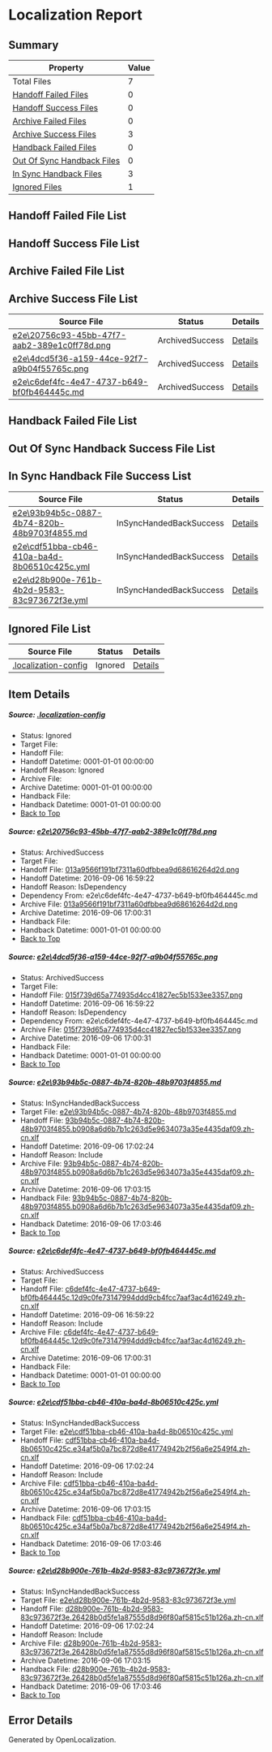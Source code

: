 # <a name='report-top'></a> Localization Report

## Summary
 Property | Value 
 -------- | ----- 
 Total Files | 7
[ Handoff Failed Files ](#handoff-failed-list)| 0
[ Handoff Success Files ](#handoff-success-list)| 0
[ Archive Failed Files ](#archive-failed-list)| 0
[ Archive Success Files ](#archive-success-list)| 3
[ Handback Failed Files ](#handback-failed-list)| 0
[ Out Of Sync Handback Files ](#outofsync-handback-success-list)| 0
[ In Sync Handback Files ](#insync-handback-success-list)| 3
[ Ignored Files ](#ignored-list)| 1

## <a name='handoff-failed-list'></a> Handoff Failed File List

## <a name='handoff-success-list'></a> Handoff Success File List

## <a name='archive-failed-list'></a> Archive Failed File List

## <a name='archive-success-list'></a> Archive Success File List
 Source File | Status | Details 
 ----------- | ------ | ------- 
 [e2e\20756c93-45bb-47f7-aab2-389e1c0ff78d.png](https://github.com/OpenLocalizationTestOrg/ol-test0/blob/dd6a18178448a726360976c2d5726ee07a0231d6/e2e/20756c93-45bb-47f7-aab2-389e1c0ff78d.png) | ArchivedSuccess | [Details](#013a9566f191bf7311a60dfbbea9d68616264d2d1)
 [e2e\4dcd5f36-a159-44ce-92f7-a9b04f55765c.png](https://github.com/OpenLocalizationTestOrg/ol-test0/blob/dd6a18178448a726360976c2d5726ee07a0231d6/e2e/4dcd5f36-a159-44ce-92f7-a9b04f55765c.png) | ArchivedSuccess | [Details](#015f739d65a774935d4cc41827ec5b1533ee33572)
 [e2e\c6def4fc-4e47-4737-b649-bf0fb464445c.md](https://github.com/OpenLocalizationTestOrg/ol-test0/blob/dd6a18178448a726360976c2d5726ee07a0231d6/e2e/c6def4fc-4e47-4737-b649-bf0fb464445c.md) | ArchivedSuccess | [Details](#35f3dd862bf934da4fb24abc1de929fca61d39a24)

## <a name='handback-failed-list'></a> Handback Failed File List

## <a name='outofsync-handback-success-list'></a> Out Of Sync Handback Success File List

## <a name='insync-handback-success-list'></a> In Sync Handback File Success List
 Source File | Status | Details 
 ----------- | ------ | ------- 
 [e2e\93b94b5c-0887-4b74-820b-48b9703f4855.md](https://github.com/OpenLocalizationTestOrg/ol-test0/blob/16a7b817ae8c95399d4d693ca6d419d27e960f74/e2e/93b94b5c-0887-4b74-820b-48b9703f4855.md) | InSyncHandedBackSuccess | [Details](#ee1a5e59533481a8de96572a71b9685a82509b503)
 [e2e\cdf51bba-cb46-410a-ba4d-8b06510c425c.yml](https://github.com/OpenLocalizationTestOrg/ol-test0/blob/16a7b817ae8c95399d4d693ca6d419d27e960f74/e2e/cdf51bba-cb46-410a-ba4d-8b06510c425c.yml) | InSyncHandedBackSuccess | [Details](#be83f0a78a6ecaefd4bf94887f89beb24e3d18765)
 [e2e\d28b900e-761b-4b2d-9583-83c973672f3e.yml](https://github.com/OpenLocalizationTestOrg/ol-test0/blob/16a7b817ae8c95399d4d693ca6d419d27e960f74/e2e/d28b900e-761b-4b2d-9583-83c973672f3e.yml) | InSyncHandedBackSuccess | [Details](#7e254ce94840d0600e1747c55432102f4e208e016)

## <a name='ignored-list'></a> Ignored File List
 Source File | Status | Details 
 ----------- | ------ | ------- 
 [.localization-config](https://github.com/OpenLocalizationTestOrg/ol-test0/blob/16a7b817ae8c95399d4d693ca6d419d27e960f74/.localization-config) | Ignored | [Details](#3d4f252ac210baf56311d7e97dcc2db10974dbd20)

## Item Details
##### <a name='3d4f252ac210baf56311d7e97dcc2db10974dbd20'></a> Source: [.localization-config](https://github.com/OpenLocalizationTestOrg/ol-test0/blob/16a7b817ae8c95399d4d693ca6d419d27e960f74/.localization-config)
* Status: Ignored
* Target File: 
* Handoff File: 
* Handoff Datetime: 0001-01-01 00:00:00
* Handoff Reason: Ignored
* Archive File: 
* Archive Datetime: 0001-01-01 00:00:00
* Handback File: 
* Handback Datetime: 0001-01-01 00:00:00
* [Back to Top](#report-top)

##### <a name='013a9566f191bf7311a60dfbbea9d68616264d2d1'></a> Source: [e2e\20756c93-45bb-47f7-aab2-389e1c0ff78d.png](https://github.com/OpenLocalizationTestOrg/ol-test0/blob/dd6a18178448a726360976c2d5726ee07a0231d6/e2e/20756c93-45bb-47f7-aab2-389e1c0ff78d.png)
* Status: ArchivedSuccess
* Target File: 
* Handoff File: [013a9566f191bf7311a60dfbbea9d68616264d2d.png](https://github.com/OpenLocalizationTestOrg/ol-test0-handoff/blob/70b8a3a4afb3b95725ae983d5232e3026fe4b601/ol-handoff/OpenLocalizationTestOrg/ol-test0-zhcn/ci/ht/013a9566f191bf7311a60dfbbea9d68616264d2d.png)
* Handoff Datetime: 2016-09-06 16:59:22
* Handoff Reason: IsDependency
* Dependency From: e2e\c6def4fc-4e47-4737-b649-bf0fb464445c.md
* Archive File: [013a9566f191bf7311a60dfbbea9d68616264d2d.png](https://github.com/OpenLocalizationTestOrg/ol-test0-handoff/blob/d3e2d79e6833c268307752cc2e3e1f903ee59f3c/ol-archive/OpenLocalizationTestOrg/ol-test0-zhcn/ci/ht/013a9566f191bf7311a60dfbbea9d68616264d2d.png)
* Archive Datetime: 2016-09-06 17:00:31
* Handback File: 
* Handback Datetime: 0001-01-01 00:00:00
* [Back to Top](#report-top)

##### <a name='015f739d65a774935d4cc41827ec5b1533ee33572'></a> Source: [e2e\4dcd5f36-a159-44ce-92f7-a9b04f55765c.png](https://github.com/OpenLocalizationTestOrg/ol-test0/blob/dd6a18178448a726360976c2d5726ee07a0231d6/e2e/4dcd5f36-a159-44ce-92f7-a9b04f55765c.png)
* Status: ArchivedSuccess
* Target File: 
* Handoff File: [015f739d65a774935d4cc41827ec5b1533ee3357.png](https://github.com/OpenLocalizationTestOrg/ol-test0-handoff/blob/70b8a3a4afb3b95725ae983d5232e3026fe4b601/ol-handoff/OpenLocalizationTestOrg/ol-test0-zhcn/ci/ht/015f739d65a774935d4cc41827ec5b1533ee3357.png)
* Handoff Datetime: 2016-09-06 16:59:22
* Handoff Reason: IsDependency
* Dependency From: e2e\c6def4fc-4e47-4737-b649-bf0fb464445c.md
* Archive File: [015f739d65a774935d4cc41827ec5b1533ee3357.png](https://github.com/OpenLocalizationTestOrg/ol-test0-handoff/blob/d3e2d79e6833c268307752cc2e3e1f903ee59f3c/ol-archive/OpenLocalizationTestOrg/ol-test0-zhcn/ci/ht/015f739d65a774935d4cc41827ec5b1533ee3357.png)
* Archive Datetime: 2016-09-06 17:00:31
* Handback File: 
* Handback Datetime: 0001-01-01 00:00:00
* [Back to Top](#report-top)

##### <a name='ee1a5e59533481a8de96572a71b9685a82509b503'></a> Source: [e2e\93b94b5c-0887-4b74-820b-48b9703f4855.md](https://github.com/OpenLocalizationTestOrg/ol-test0/blob/16a7b817ae8c95399d4d693ca6d419d27e960f74/e2e/93b94b5c-0887-4b74-820b-48b9703f4855.md)
* Status: InSyncHandedBackSuccess
* Target File: [e2e\93b94b5c-0887-4b74-820b-48b9703f4855.md](https://github.com/OpenLocalizationTestOrg/ol-test0-zhcn/blob/f4a8898438495a42954ce67168b75dd8bcd2e03c/e2e/93b94b5c-0887-4b74-820b-48b9703f4855.md)
* Handoff File: [93b94b5c-0887-4b74-820b-48b9703f4855.b0908a6d6b7b1c263d5e9634073a35e4435daf09.zh-cn.xlf](https://github.com/OpenLocalizationTestOrg/ol-test0-handoff/blob/d95c8b3845f79affce11bab8d02fb92e74aa2216/ol-handoff/OpenLocalizationTestOrg/ol-test0-zhcn/ci/ht/93b94b5c-0887-4b74-820b-48b9703f4855.b0908a6d6b7b1c263d5e9634073a35e4435daf09.zh-cn.xlf)
* Handoff Datetime: 2016-09-06 17:02:24
* Handoff Reason: Include
* Archive File: [93b94b5c-0887-4b74-820b-48b9703f4855.b0908a6d6b7b1c263d5e9634073a35e4435daf09.zh-cn.xlf](https://github.com/OpenLocalizationTestOrg/ol-test0-handoff/blob/fb5696b4ca0a15a1bed8a2da5f44044c3c60f103/ol-archive/OpenLocalizationTestOrg/ol-test0-zhcn/ci/ht/93b94b5c-0887-4b74-820b-48b9703f4855.b0908a6d6b7b1c263d5e9634073a35e4435daf09.zh-cn.xlf)
* Archive Datetime: 2016-09-06 17:03:15
* Handback File: [93b94b5c-0887-4b74-820b-48b9703f4855.b0908a6d6b7b1c263d5e9634073a35e4435daf09.zh-cn.xlf](https://github.com/OpenLocalizationTestOrg/ol-test0-handback/blob/b5e8dcace0e4c9e7fd7a9762d8296693e599d580/ol-handback/OpenLocalizationTestOrg/ol-test0-zhcn/ci/ht/93b94b5c-0887-4b74-820b-48b9703f4855.b0908a6d6b7b1c263d5e9634073a35e4435daf09.zh-cn.xlf)
* Handback Datetime: 2016-09-06 17:03:46
* [Back to Top](#report-top)

##### <a name='35f3dd862bf934da4fb24abc1de929fca61d39a24'></a> Source: [e2e\c6def4fc-4e47-4737-b649-bf0fb464445c.md](https://github.com/OpenLocalizationTestOrg/ol-test0/blob/dd6a18178448a726360976c2d5726ee07a0231d6/e2e/c6def4fc-4e47-4737-b649-bf0fb464445c.md)
* Status: ArchivedSuccess
* Target File: 
* Handoff File: [c6def4fc-4e47-4737-b649-bf0fb464445c.12d9c0fe73147994ddd9cb4fcc7aaf3ac4d16249.zh-cn.xlf](https://github.com/OpenLocalizationTestOrg/ol-test0-handoff/blob/70b8a3a4afb3b95725ae983d5232e3026fe4b601/ol-handoff/OpenLocalizationTestOrg/ol-test0-zhcn/ci/ht/c6def4fc-4e47-4737-b649-bf0fb464445c.12d9c0fe73147994ddd9cb4fcc7aaf3ac4d16249.zh-cn.xlf)
* Handoff Datetime: 2016-09-06 16:59:22
* Handoff Reason: Include
* Archive File: [c6def4fc-4e47-4737-b649-bf0fb464445c.12d9c0fe73147994ddd9cb4fcc7aaf3ac4d16249.zh-cn.xlf](https://github.com/OpenLocalizationTestOrg/ol-test0-handoff/blob/d3e2d79e6833c268307752cc2e3e1f903ee59f3c/ol-archive/OpenLocalizationTestOrg/ol-test0-zhcn/ci/ht/c6def4fc-4e47-4737-b649-bf0fb464445c.12d9c0fe73147994ddd9cb4fcc7aaf3ac4d16249.zh-cn.xlf)
* Archive Datetime: 2016-09-06 17:00:31
* Handback File: 
* Handback Datetime: 0001-01-01 00:00:00
* [Back to Top](#report-top)

##### <a name='be83f0a78a6ecaefd4bf94887f89beb24e3d18765'></a> Source: [e2e\cdf51bba-cb46-410a-ba4d-8b06510c425c.yml](https://github.com/OpenLocalizationTestOrg/ol-test0/blob/16a7b817ae8c95399d4d693ca6d419d27e960f74/e2e/cdf51bba-cb46-410a-ba4d-8b06510c425c.yml)
* Status: InSyncHandedBackSuccess
* Target File: [e2e\cdf51bba-cb46-410a-ba4d-8b06510c425c.yml](https://github.com/OpenLocalizationTestOrg/ol-test0-zhcn/blob/f4a8898438495a42954ce67168b75dd8bcd2e03c/e2e/cdf51bba-cb46-410a-ba4d-8b06510c425c.yml)
* Handoff File: [cdf51bba-cb46-410a-ba4d-8b06510c425c.e34af5b0a7bc872d8e41774942b2f56a6e2549f4.zh-cn.xlf](https://github.com/OpenLocalizationTestOrg/ol-test0-handoff/blob/d95c8b3845f79affce11bab8d02fb92e74aa2216/ol-handoff/OpenLocalizationTestOrg/ol-test0-zhcn/ci/ht/cdf51bba-cb46-410a-ba4d-8b06510c425c.e34af5b0a7bc872d8e41774942b2f56a6e2549f4.zh-cn.xlf)
* Handoff Datetime: 2016-09-06 17:02:24
* Handoff Reason: Include
* Archive File: [cdf51bba-cb46-410a-ba4d-8b06510c425c.e34af5b0a7bc872d8e41774942b2f56a6e2549f4.zh-cn.xlf](https://github.com/OpenLocalizationTestOrg/ol-test0-handoff/blob/fb5696b4ca0a15a1bed8a2da5f44044c3c60f103/ol-archive/OpenLocalizationTestOrg/ol-test0-zhcn/ci/ht/cdf51bba-cb46-410a-ba4d-8b06510c425c.e34af5b0a7bc872d8e41774942b2f56a6e2549f4.zh-cn.xlf)
* Archive Datetime: 2016-09-06 17:03:15
* Handback File: [cdf51bba-cb46-410a-ba4d-8b06510c425c.e34af5b0a7bc872d8e41774942b2f56a6e2549f4.zh-cn.xlf](https://github.com/OpenLocalizationTestOrg/ol-test0-handback/blob/b5e8dcace0e4c9e7fd7a9762d8296693e599d580/ol-handback/OpenLocalizationTestOrg/ol-test0-zhcn/ci/ht/cdf51bba-cb46-410a-ba4d-8b06510c425c.e34af5b0a7bc872d8e41774942b2f56a6e2549f4.zh-cn.xlf)
* Handback Datetime: 2016-09-06 17:03:46
* [Back to Top](#report-top)

##### <a name='7e254ce94840d0600e1747c55432102f4e208e016'></a> Source: [e2e\d28b900e-761b-4b2d-9583-83c973672f3e.yml](https://github.com/OpenLocalizationTestOrg/ol-test0/blob/16a7b817ae8c95399d4d693ca6d419d27e960f74/e2e/d28b900e-761b-4b2d-9583-83c973672f3e.yml)
* Status: InSyncHandedBackSuccess
* Target File: [e2e\d28b900e-761b-4b2d-9583-83c973672f3e.yml](https://github.com/OpenLocalizationTestOrg/ol-test0-zhcn/blob/f4a8898438495a42954ce67168b75dd8bcd2e03c/e2e/d28b900e-761b-4b2d-9583-83c973672f3e.yml)
* Handoff File: [d28b900e-761b-4b2d-9583-83c973672f3e.26428b0d5fe1a87555d8d96f80af5815c51b126a.zh-cn.xlf](https://github.com/OpenLocalizationTestOrg/ol-test0-handoff/blob/d95c8b3845f79affce11bab8d02fb92e74aa2216/ol-handoff/OpenLocalizationTestOrg/ol-test0-zhcn/ci/ht/d28b900e-761b-4b2d-9583-83c973672f3e.26428b0d5fe1a87555d8d96f80af5815c51b126a.zh-cn.xlf)
* Handoff Datetime: 2016-09-06 17:02:24
* Handoff Reason: Include
* Archive File: [d28b900e-761b-4b2d-9583-83c973672f3e.26428b0d5fe1a87555d8d96f80af5815c51b126a.zh-cn.xlf](https://github.com/OpenLocalizationTestOrg/ol-test0-handoff/blob/fb5696b4ca0a15a1bed8a2da5f44044c3c60f103/ol-archive/OpenLocalizationTestOrg/ol-test0-zhcn/ci/ht/d28b900e-761b-4b2d-9583-83c973672f3e.26428b0d5fe1a87555d8d96f80af5815c51b126a.zh-cn.xlf)
* Archive Datetime: 2016-09-06 17:03:15
* Handback File: [d28b900e-761b-4b2d-9583-83c973672f3e.26428b0d5fe1a87555d8d96f80af5815c51b126a.zh-cn.xlf](https://github.com/OpenLocalizationTestOrg/ol-test0-handback/blob/b5e8dcace0e4c9e7fd7a9762d8296693e599d580/ol-handback/OpenLocalizationTestOrg/ol-test0-zhcn/ci/ht/d28b900e-761b-4b2d-9583-83c973672f3e.26428b0d5fe1a87555d8d96f80af5815c51b126a.zh-cn.xlf)
* Handback Datetime: 2016-09-06 17:03:46
* [Back to Top](#report-top)


## Error Details

Generated by OpenLocalization.
